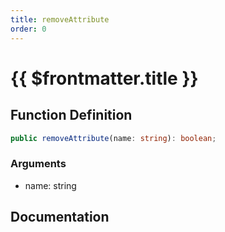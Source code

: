 ```yaml
---
title: removeAttribute
order: 0
---
```


# {{ $frontmatter.title }}

## Function Definition

```ts
public removeAttribute(name: string): boolean;
```

### Arguments

* name: string

## Documentation

<!--@include: ./parts/removeAttribute.md-->
